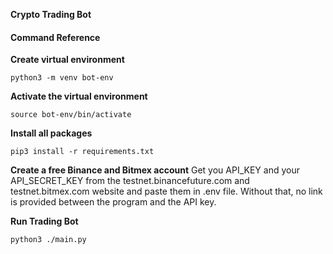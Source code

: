 **Crypto Trading Bot**

#### Command Reference

**Create virtual environment**

```
python3 -m venv bot-env
```

**Activate the virtual environment**

```
source bot-env/bin/activate
```

**Install all packages**

```
pip3 install -r requirements.txt
```

**Create a free Binance and Bitmex account**
Get you API_KEY and your API_SECRET_KEY from the testnet.binancefuture.com and testnet.bitmex.com website and paste them in .env file. Without that, no link is provided between the program and the API key.

**Run Trading Bot**

```
python3 ./main.py
```
